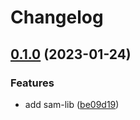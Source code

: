 # Changelog

## [0.1.0](https://github.com/flovogt/test-lib-rp/compare/sam-lib-v0.0.1...sam-lib-v0.1.0) (2023-01-24)


### Features

* add sam-lib ([be09d19](https://github.com/flovogt/test-lib-rp/commit/be09d193009864ea118e146a3d9979a490589cbc))
